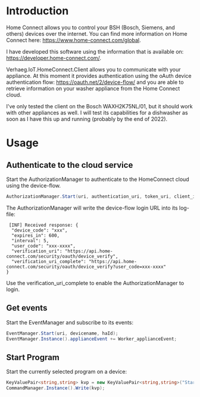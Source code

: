 # Introduction
Home Connect allows you to control your BSH (Bosch, Siemens, and others) devices over the internet. You can find more information on Home Connect here: https://www.home-connect.com/global.

I have developed this software using the information that is available on: https://developer.home-connect.com/.

Verhaeg.IoT.HomeConnect.Client allows you to communicate with your appliance. At this moment it provides authentication using 
the oAuth device authentication flow: https://oauth.net/2/device-flow/ and you are able to retrieve information on your washer appliance from the Home Connect cloud. 

I've only tested the client on the Bosch WAXH2K75NL/01, but it should work with other appliances as well. I will test its capabilities for a dishwasher as soon as I have this up and running (probably by the end of 2022).

# Usage
## Authenticate to the cloud service
Start the AuthorizationManager to authenticate to the HomeConnect cloud using the device-flow.
```c#
AuthorizationManager.Start(uri, authentication_uri, token_uri, client_id, client_secret, devicename, ha_id);
```
The AuthorizationManager will write the device-flow login URL into its log-file:
```
 [INF] Received response: {
  "device_code": "xxx",
  "expires_in": 600,
  "interval": 5,
  "user_code": "xxx-xxxx",
  "verification_uri": "https://api.home-connect.com/security/oauth/device_verify",
  "verification_uri_complete": "https://api.home-connect.com/security/oauth/device_verify?user_code=xxx-xxxx"
}
```
Use the verification_uri_complete to enable the AuthorizationManager to login.

## Get events
Start the EventManager and subscribe to its events:
```c#
EventManager.Start(uri, devicename, haId);
EventManager.Instance().applianceEvent += Worker_applianceEvent;
```

## Start Program
Start the currently selected program on a device:
```c#
KeyValuePair<string,string> kvp = new KeyValuePair<string,string>("StartSelectedProgram", haId);
CommandManager.Instance().Write(kvp);
```

